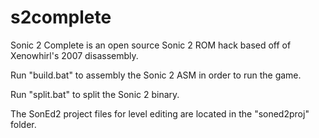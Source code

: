 # s2complete
Sonic 2 Complete is an open source Sonic 2 ROM hack based off of Xenowhirl's 2007 disassembly.

Run "build.bat" to assembly the Sonic 2 ASM in order to run the game.

Run "split.bat" to split the Sonic 2 binary.

The SonEd2 project files for level editing are located in the "soned2proj" folder.
